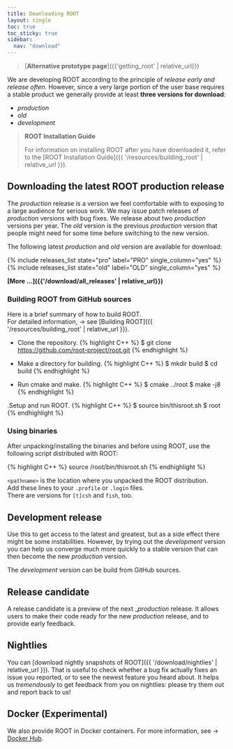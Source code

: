 ```yaml
---
title: Downloading ROOT
layout: single
toc: true
toc_sticky: true
sidebar:
  nav: "download"
---
```


> [**Alternative prototype page**]({{'getting_root' | relative_url}})

We are developing ROOT according to the principle of _release early and release
often_. However, since a very large portion of the user base requires a stable
product we generally provide at least **three versions for download**:
- _production_
- _old_
- _development_


> **ROOT Installation Guide**
> 
> For information on installing ROOT after you have downloaded it, refer to the [ROOT Installation Guide]({{ '/resources/building_root' | relative_url }}).

## Downloading the latest ROOT production release

The _production_ release is a version we feel comfortable with to exposing to a large audience for serious work.
We may issue patch releases of _production_ versions with bug fixes. We release about two
_production_ versions per year. The _old_ version is the previous _production_ version that
people might need for some time before switching to the new version.

The following latest _production_ and _old_ version are available for download:

{% include releases_list state="pro" label="PRO" single_column="yes" %}
{% include releases_list state="old" label="OLD" single_column="yes" %}

**[More ...]({{'/download/all_releases' | relative_url}})**

### Building ROOT from GitHub sources

Here is a brief summary of how to build ROOT.<br>
For detailed information, → see [Building ROOT]({{ '/resources/building_root' | relative_url }}).

- Clone the repository.
{% highlight C++ %}
   $ git clone https://github.com/root-project/root.git
{% endhighlight %}

- Make a directory for building.
{% highlight C++ %}
   $ mkdir build
   $ cd build
{% endhighlight %}

- Run cmake and make.
{% highlight C++ %}
   $ cmake ../root
   $ make -j8
{% endhighlight %}

.Setup and run ROOT.
{% highlight C++ %}
   $ source bin/thisroot.sh
   $ root
{% endhighlight %}

### Using binaries
After unpacking/installing the binaries and before using ROOT, use the following script distributed with ROOT:

{% highlight C++ %}
   source <pathname>/root/bin/thisroot.sh
{% endhighlight %}

`<pathname>` is the location where you unpacked the ROOT distribution.<br>
Add these lines to your `.profile` or `.login` files.<br>
There are versions for `[t]csh` and `fish`, too.


## Development release
Use this to get access to the latest and greatest, but as a side effect there might be some
instabilities. However, by trying out the _development_ version you can help us converge
much more quickly to a stable version that can then become the new _production_ version.

The _development_ version can be build from GitHub sources.

## Release candidate
A release candidate is a preview of the next __production_ release. It allows users to
make their code ready for the new _production_ release, and to provide early feedback.

## Nightlies
You can [download nightly snapshots of ROOT]({{ '/download/nightlies' | relative_url }}). That is useful
to check whether a bug fix actually fixes an issue you reported, or to see the newest
feature you heard about. It helps us _tremendously_ to get feedback from you on nightlies: please try them out and report back to us!

## Docker (Experimental)
We also provide ROOT in Docker containers. For more information, see → [Docker Hub](https://hub.docker.com/r/rootproject/root-ubuntu16/).



